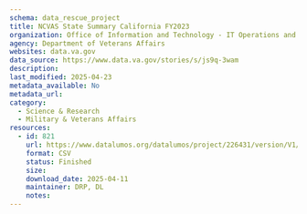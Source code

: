 ```yaml
---
schema: data_rescue_project 
title: NCVAS State Summary California FY2023
organization: Office of Information and Technology - IT Operations and Services (ITOPS)
agency: Department of Veterans Affairs
websites: data.va.gov
data_source: https://www.data.va.gov/stories/s/js9q-3wam
description: 
last_modified: 2025-04-23
metadata_available: No
metadata_url: 
category:
  - Science & Research 
  - Military & Veterans Affairs 
resources:
  - id: 821
    url: https://www.datalumos.org/datalumos/project/226431/version/V1/view
    format: CSV
    status: Finished
    size: 
    download_date: 2025-04-11
    maintainer: DRP, DL
    notes: 
---
```

